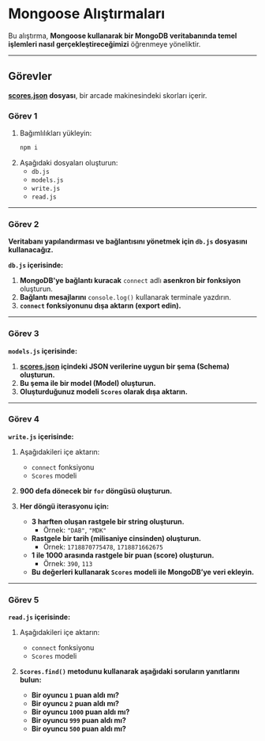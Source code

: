 # **Mongoose Alıştırmaları**  

Bu alıştırma, **Mongoose kullanarak bir MongoDB veritabanında temel işlemleri nasıl gerçekleştireceğimizi** öğrenmeye yöneliktir.  

---

## **Görevler**  

**[scores.json](./scores.json) dosyası**, bir arcade makinesindeki skorları içerir.  

### **Görev 1**  

1. Bağımlılıkları yükleyin:  
   ```bash
   npm i
   ```
2. Aşağıdaki dosyaları oluşturun:  
   - `db.js`  
   - `models.js`  
   - `write.js`  
   - `read.js`  

---

### **Görev 2**  

**Veritabanı yapılandırması ve bağlantısını yönetmek için `db.js` dosyasını kullanacağız.**  

**`db.js` içerisinde:**  

1. **MongoDB'ye bağlantı kuracak** `connect` adlı **asenkron bir fonksiyon** oluşturun.  
2. **Bağlantı mesajlarını** `console.log()` kullanarak terminale yazdırın.  
3. **`connect` fonksiyonunu dışa aktarın (export edin).**  

---

### **Görev 3**  

**`models.js` içerisinde:**  

1. **[scores.json](./scores.json) içindeki JSON verilerine uygun bir şema (Schema) oluşturun.**  
2. **Bu şema ile bir model (Model) oluşturun.**  
3. **Oluşturduğunuz modeli `Scores` olarak dışa aktarın.**  

---

### **Görev 4**  

**`write.js` içerisinde:**  

1. Aşağıdakileri içe aktarın:  
   - `connect` fonksiyonu  
   - `Scores` modeli  

2. **900 defa dönecek bir `for` döngüsü oluşturun.**  
3. **Her döngü iterasyonu için:**  
   - **3 harften oluşan rastgele bir string oluşturun.**  
     - Örnek: `"DAB"`, `"MDK"`  
   - **Rastgele bir tarih (milisaniye cinsinden) oluşturun.**  
     - Örnek: `1718870775478`, `1718871662675`  
   - **1 ile 1000 arasında rastgele bir puan (score) oluşturun.**  
     - Örnek: `390`, `113`  
   - **Bu değerleri kullanarak `Scores` modeli ile MongoDB’ye veri ekleyin.**  

---

### **Görev 5**  

**`read.js` içerisinde:**  

1. Aşağıdakileri içe aktarın:  
   - `connect` fonksiyonu  
   - `Scores` modeli  

2. **`Scores.find()` metodunu kullanarak aşağıdaki soruların yanıtlarını bulun:**  
   - **Bir oyuncu `1` puan aldı mı?**  
   - **Bir oyuncu `2` puan aldı mı?**  
   - **Bir oyuncu `1000` puan aldı mı?**  
   - **Bir oyuncu `999` puan aldı mı?**  
   - **Bir oyuncu `500` puan aldı mı?**  